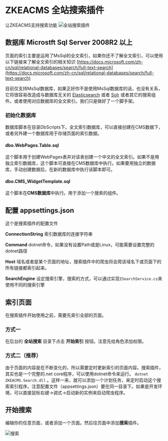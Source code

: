 ﻿# ZKEACMS 全站搜索插件
让ZKEACMS支持搜索功能
![全站搜索插件](https://user-images.githubusercontent.com/6006218/30117859-0fbf8ca6-9354-11e7-89b0-5e6fbc002a99.png)

## 数据库 Microstft Sql Server 2008R2 以上
页面的索引主要是运用了MsSql的全文索引，如果你还不了解全文索引，可以使用以下链接来了解全文索引的相关知识
[https://docs.microsoft.com/zh-cn/sql/relational-databases/search/full-text-search](https://docs.microsoft.com/zh-cn/sql/relational-databases/search/full-text-search)

目前仅支持MsSql数据库，如果正好你不是使用MsSql数据库的话，也没有关系，它将很容易改造成与数据库无关的 [Elasticsearch](https://www.elastic.co/cn/products/elasticsearch) 或者 [Solr](http://lucene.apache.org/solr/) 或者其它的搜索组件。或者使用对应数据库的全文索引。我们只是做好了一个脚手架。

### 初始化数据库
数据库脚本在目录DbScripts下。全文索引数据库，可以直接创建在CMS数据下，或者另外建一个数据库用于存储页面的索引数据。

#### dbo.WebPages.Table.sql
这个脚本用于创建WebPages表并对该表创建一个中文的全文索引。如果不是用独立索引数据库，这个脚本可直接在CMS数据库中执行。如果要用独立的数据库，手动创建数据后，在新的数据库中执行该脚本即可。

#### dbo.CMS_WidgetTemplate.sql
这个脚本在**CMS数据库**中执行。用于添加一个搜索的组件。

## 配置 appsettings.json
这个是搜索插件的配置文件

**ConnectionString** 
索引数据库的连接字符串

**Command** 
dotnet命令，如果没有设置Path或是Linux，可能需要设置完整的dotnet路径

**Host**
域名或者是某个页面的地址，搜索插件中的爬虫将会爬该域名下或页面下的所有链接都索引起来。

**SearchEngine**
设定搜索引擎，搜索的方式，可以通过实现`ISearchService.cs`来使用不同的搜索引擎

## 索引页面
在搜索插件开始使用之前，需要先索引全部的页面。

### 方式一
在后台的 **全站搜索** 目录下点击 **开始索引** 按钮。注意先给角色添加权限。

### 方式二（推荐）
由于页面的内容是在不断变化的，所以需要定时更新索引的页面内容。搜索插件，其实也是一个完整的.net core程序，可以使用dotnet命令来运行。
`dotnet ZKEACMS.Search.dll`
。这样一来，就可以添加一个计划任务，来定时启动这个搜索索引程序。注意配置文件（appsettings.json）要在同一目录下。如果是开发环境，可以直接鼠标右键->调式->启动新的实例来启动爬虫程序。

## 开始搜索
编辑你的任意页面，或者添加一个页面。然后往页面中添加**搜索**插件。

![搜索](https://raw.githubusercontent.com/SeriaWei/ZKEACMS.Core/search/src/ZKEACMS.Search/Content/Image/Widget.Search.png)